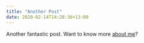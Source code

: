 ```yaml
---
title: "Another Post"
date: 2020-02-14T14:28:36+13:00
---
```


Another fantastic post. Want to know more [about me](/about)?